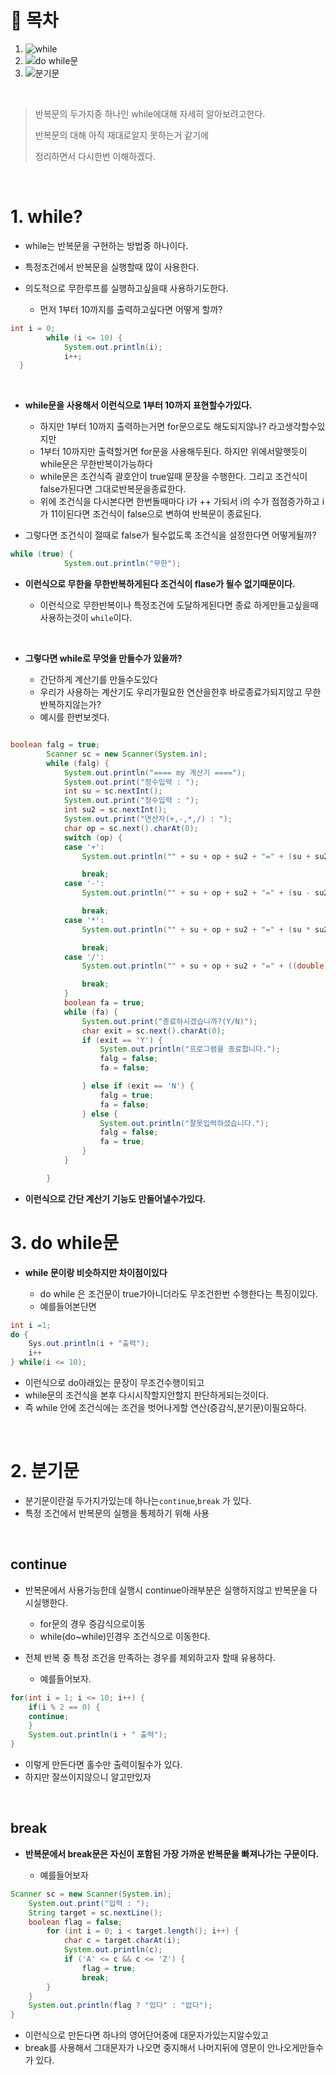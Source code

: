 # 🔖 목차

1. ![while](#1-while) <br/>
2. ![do while문](#2-do-while문) <br/>
3. ![분기문](#3-분기문) <br/>

<br/>

> 반복문의 두가지중 하나인 while에대해 자세히 알아보려고한다.
> 
> 반복문의 대해 아직 재대로알지 못하는거 같기에 
> 
> 정리하면서 다시한번 이해하겠다.

<br/>


# 1. while? 

- while는 반복문을 구현하는 방법중 하나이다.
- 특정조건에서 반복문을 실행할때 많이 사용한다.
- 의도적으로 무한루프를 실행하고싶을때 사용하기도한다.

  - 먼저 1부터 10까지를 출력하고싶다면 어떻게 할까?
 

```java
int i = 0;
		while (i <= 10) {
			System.out.println(i);
			i++;
  }
```
<br/>
 
- **while문을 사용해서 이런식으로 1부터 10까지 표현할수가있다.**

  - 하지만 1부터 10까지 출력하는거면 for문으로도 해도되지않나? 라고생각할수있지만
  - 1부터 10까지만 출력할거면 for문을 사용해두된다. 하지만 위에서말햇듯이 while문은 무한반복이가능하다
  - while문은 조건식즉 괄호안이  true일때 문장을 수행한다. 그리고 조건식이false가된다면 그대로반복문을종료한다.
  - 위에 조건식을 다시본다면 한번돌때마다 i가 ++ 가되서 i의 수가 점점증가하고 i 가 11이된다면 조건식이 false으로 변하여 반복문이 종료된다.

- 그렇다면 조건식이 절때로 false가 될수없도록 조건식을 설정한다면 어떻게될까?

```java 
while (true) {
			System.out.println("무한");
```

- **이런식으로 무한을  무한반복하게된다 조건식이 flase가 될수 없기때문이다.**

  - 이런식으로 무한반복이나 특정조건에 도달하게된다면 종료 하게만들고싶을때 사용하는것이 <code>while</code>이다.



<br/>

- **그렇다면 while로 무엇을 만들수가 있을까?**

  - 간단하게 계산기를 만들수도있다 
  - 우리가 사용하는 계산기도 우리가필요한 연산을한후 바로종료가되지않고 무한반복하지않는가?
  - 예시를 한번보겟다.

```java

boolean falg = true;
		Scanner sc = new Scanner(System.in);
		while (falg) {
			System.out.println("==== my 계산기 ====");
			System.out.print("정수입력 : ");
			int su = sc.nextInt();
			System.out.print("정수입력 : ");
			int su2 = sc.nextInt();
			System.out.print("연산자(+,-,*,/) : ");
			char op = sc.next().charAt(0);
			switch (op) {
			case '+':
				System.out.println("" + su + op + su2 + "=" + (su + su2));

				break;
			case '-':
				System.out.println("" + su + op + su2 + "=" + (su - su2));

				break;
			case '*':
				System.out.println("" + su + op + su2 + "=" + (su * su2));

				break;
			case '/':
				System.out.println("" + su + op + su2 + "=" + ((double) su / su2));

				break;
			}
			boolean fa = true;
			while (fa) {
				System.out.print("종료하시겠습니까?(Y/N)");
				char exit = sc.next().charAt(0);
				if (exit == 'Y') {
					System.out.println("프로그램을 종료합니다.");
					falg = false;
					fa = false;

				} else if (exit == 'N') {
					falg = true;
					fa = false;
				} else {
					System.out.println("잘못입력하셨습니다.");
					falg = false;
					fa = true;
				}
			}

		}
```

- **이런식으로 간단 계산기 기능도 만들어낼수가있다.**

# 3. do while문

- **while 문이랑 비슷하지만 차이점이있다**

	- do while 은 조건문이 true가아니더라도 무조건한번 수행한다는 특징이있다.
	- 예를들어본단면

```java
int i =1;
do {
	Sys.out.println(i + "출력");
	i++
} while(i <= 10);
```

- 이런식으로 do아래있는 문장이 무조건수행이되고
- while문의 조건식을 본후 다시시작할지안할지 판단하게되는것이다.
- 즉 while 안에 조건식에는 조건을 벗어나게할 연산(증감식,분기문)이필요하다.


<br/>
  

# 2. 분기문

- 분기문이란걸 두가지가있는데 하나는<code>continue</code>,<code>break</code> 가 있다.
- 특정 조건에서 반복문의 실행을 통제하기 위해 사용

<br/>


## continue
- 반복문에서 사용가능한데 실행시 continue아래부분은 실행하지않고 반복문을 다시실행한다.

	- for문의 경우 증감식으로이동
	- while(do~while)인경우 조건식으로 이동한다.

- 전체 반복 중 특정 조건을 만족하는 경우를 제외하고자 할때 유용하다.

	- 예를들어보자.

```java
for(int i = 1; i <= 10; i++) {
	if(i % 2 == 0) {
	continue;
	}
	System.out.println(i + " 출력");
}
```
- 이렇게 만든다면 홀수만 출력이될수가 있다.
- 하지만 잘쓰이지않으니 알고만있자

<br/>

## break
- **반복문에서 break문은 자신이 포함된 가장 가까운 반복문을 빠져나가는 구문이다.**

	- 예를들어보자


```java
Scanner sc = new Scanner(System.in);
	System.out.print("입력 : ");
	String target = sc.nextLine();
	boolean flag = false;
		for (int i = 0; i < target.length(); i++) {
			char c = target.charAt(i);
			System.out.println(c);
			if ('A' <= c && c <= 'Z') {
				flag = true;
				break;
		}
	}
	System.out.println(flag ? "있다" : "없다");
}
```

- 이런식으로 만든다면 하나의 영어단어중에 대문자가있는지알수있고
- break를 사용해서 그대문자가 나오면 중지해서 나머지뒤에 영문이 안나오게만들수가 있다.



 
 







		
    



  
  
  
 



  
  
  
  
  
  
  
  
  
  
  
  
  
